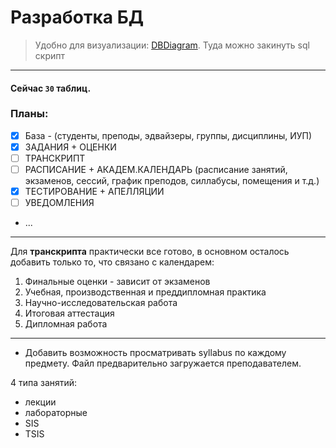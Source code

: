 # Разработка БД

> Удобно для визуализации: [DBDiagram](https://dbdiagram.io). Туда можно закинуть sql скрипт

---

#### Сейчас `30` таблиц.

### Планы:
- [x] База - (студенты, преподы, эдвайзеры, группы, дисциплины, ИУП)
- [x] ЗАДАНИЯ + ОЦЕНКИ
- [ ] ТРАНСКРИПТ
- [ ] РАСПИСАНИЕ + АКАДЕМ.КАЛЕНДАРЬ (расписание занятий, экзаменов, сессий, график преподов, силлабусы, помещения и т.д.)
- [x] ТЕСТИРОВАНИЕ + АПЕЛЛЯЦИИ
- [ ] УВЕДОМЛЕНИЯ
- ...


---

Для **транскрипта** практически все готово, в основном осталось добавить только то, что связано с календарем:
1. Финальные оценки - зависит от экзаменов
2. Учебная, производственная и преддипломная практика
3. Научно-исследовательская работа
4. Итоговая аттестация
5. Дипломная работа

---

* Добавить возможность просматривать syllabus по каждому предмету. Файл предварительно загружается преподавателем.

4 типа занятий:
- лекции
- лабораторные
- SIS
- TSIS